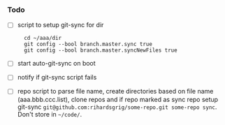 ### Todo

- [ ] script to setup git-sync for dir

  ```
    cd ~/aaa/dir
    git config --bool branch.master.sync true
    git config --bool branch.master.syncNewFiles true
  ```

- [ ] start auto-git-sync on boot

- [ ] notify if git-sync script fails

- [ ] repo script to parse file name, create directories based on file name (aaa.bbb.ccc.list), clone repos and if repo marked as sync repo setup git-sync `git@github.com:rihardsgrig/some-repo.git some-repo sync`. Don't store in `~/code/`.
